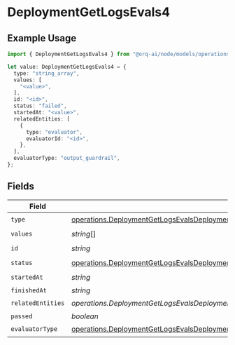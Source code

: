 # DeploymentGetLogsEvals4

## Example Usage

```typescript
import { DeploymentGetLogsEvals4 } from "@orq-ai/node/models/operations";

let value: DeploymentGetLogsEvals4 = {
  type: "string_array",
  values: [
    "<value>",
  ],
  id: "<id>",
  status: "failed",
  startedAt: "<value>",
  relatedEntities: [
    {
      type: "evaluator",
      evaluatorId: "<id>",
    },
  ],
  evaluatorType: "output_guardrail",
};
```

## Fields

| Field                                                                                                                                                                                                                          | Type                                                                                                                                                                                                                           | Required                                                                                                                                                                                                                       | Description                                                                                                                                                                                                                    |
| ------------------------------------------------------------------------------------------------------------------------------------------------------------------------------------------------------------------------------ | ------------------------------------------------------------------------------------------------------------------------------------------------------------------------------------------------------------------------------ | ------------------------------------------------------------------------------------------------------------------------------------------------------------------------------------------------------------------------------ | ------------------------------------------------------------------------------------------------------------------------------------------------------------------------------------------------------------------------------ |
| `type`                                                                                                                                                                                                                         | [operations.DeploymentGetLogsEvalsDeploymentsResponse200ApplicationJSONResponseBodyData24Type](../../models/operations/deploymentgetlogsevalsdeploymentsresponse200applicationjsonresponsebodydata24type.md)                   | :heavy_check_mark:                                                                                                                                                                                                             | N/A                                                                                                                                                                                                                            |
| `values`                                                                                                                                                                                                                       | *string*[]                                                                                                                                                                                                                     | :heavy_check_mark:                                                                                                                                                                                                             | N/A                                                                                                                                                                                                                            |
| `id`                                                                                                                                                                                                                           | *string*                                                                                                                                                                                                                       | :heavy_check_mark:                                                                                                                                                                                                             | N/A                                                                                                                                                                                                                            |
| `status`                                                                                                                                                                                                                       | [operations.DeploymentGetLogsEvalsDeploymentsResponse200ApplicationJSONResponseBodyData24Status](../../models/operations/deploymentgetlogsevalsdeploymentsresponse200applicationjsonresponsebodydata24status.md)               | :heavy_check_mark:                                                                                                                                                                                                             | N/A                                                                                                                                                                                                                            |
| `startedAt`                                                                                                                                                                                                                    | *string*                                                                                                                                                                                                                       | :heavy_check_mark:                                                                                                                                                                                                             | N/A                                                                                                                                                                                                                            |
| `finishedAt`                                                                                                                                                                                                                   | *string*                                                                                                                                                                                                                       | :heavy_minus_sign:                                                                                                                                                                                                             | N/A                                                                                                                                                                                                                            |
| `relatedEntities`                                                                                                                                                                                                              | *operations.DeploymentGetLogsEvalsDeploymentsResponse200ApplicationJSONResponseBodyData24RelatedEntities*[]                                                                                                                    | :heavy_check_mark:                                                                                                                                                                                                             | N/A                                                                                                                                                                                                                            |
| `passed`                                                                                                                                                                                                                       | *boolean*                                                                                                                                                                                                                      | :heavy_minus_sign:                                                                                                                                                                                                             | N/A                                                                                                                                                                                                                            |
| `evaluatorType`                                                                                                                                                                                                                | [operations.DeploymentGetLogsEvalsDeploymentsResponse200ApplicationJSONResponseBodyData24EvaluatorType](../../models/operations/deploymentgetlogsevalsdeploymentsresponse200applicationjsonresponsebodydata24evaluatortype.md) | :heavy_check_mark:                                                                                                                                                                                                             | N/A                                                                                                                                                                                                                            |
